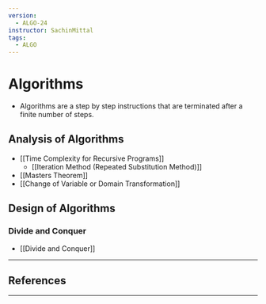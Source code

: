 ```yaml
---
version:
  - ALGO-24
instructor: SachinMittal
tags:
  - ALGO
---
```

# Algorithms
- Algorithms are a step by step instructions that are terminated after a finite number of steps.

## Analysis of Algorithms
- [[Time Complexity for Recursive Programs]]
	- [[Iteration Method (Repeated Substitution Method)]]
- [[Masters Theorem]]
- [[Change of Variable or Domain Transformation]]

## Design of Algorithms

### Divide and Conquer
- [[Divide and Conquer]]


---

## References


---
